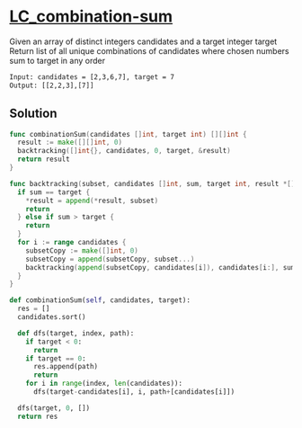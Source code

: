 # [LC_combination-sum](https://leetcode.com/problems/combination-sum)

Given an array of distinct integers candidates and a target integer target
Return list of all unique combinations of candidates where chosen numbers sum to target in any order

```txt
Input: candidates = [2,3,6,7], target = 7
Output: [[2,2,3],[7]]
```

## Solution

```go
func combinationSum(candidates []int, target int) [][]int {
  result := make([][]int, 0)
  backtracking([]int{}, candidates, 0, target, &result)
  return result
}

func backtracking(subset, candidates []int, sum, target int, result *[][]int) {
  if sum == target {
    *result = append(*result, subset)
    return
  } else if sum > target {
    return
  }
  for i := range candidates {
    subsetCopy := make([]int, 0)
    subsetCopy = append(subsetCopy, subset...)
    backtracking(append(subsetCopy, candidates[i]), candidates[i:], sum + candidates[i], target, result)
  }
}
```

```py
def combinationSum(self, candidates, target):
  res = []
  candidates.sort()

  def dfs(target, index, path):
    if target < 0:
      return
    if target == 0:
      res.append(path)
      return
    for i in range(index, len(candidates)):
      dfs(target-candidates[i], i, path+[candidates[i]])

  dfs(target, 0, [])
  return res
```
